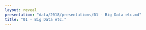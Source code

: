 ```yaml
---
layout: reveal
presentation: "data/2018/presentations/01 - Big Data etc.md"
title: "01 - Big Data etc."
---
```

